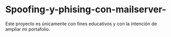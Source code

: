 # Spoofing-y-phising-con-mailserver-
Este proyecto es únicamente con fines educativos y con la intención de ampliar mi portafolio.
